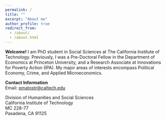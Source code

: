 ```yaml
---
permalink: /
title: ""
excerpt: "About me"
author_profile: true
redirect_from: 
  - /about/
  - /about.html
---
```


**Welcome!** I am PhD student in Social Sciences at The California Institute of Technology. Previously, I was a Pre-Doctoral Fellow in the Department of Economics at Princeton University, and a Research Associate at Innovations for Poverty Action (IPA). My major areas of interests encompass Political Economy, Crime, and Applied Microeconomics.

**Contact Information** <br />
Email: pmatostr@caltech.edu

Division of Humanities and Social Sciences <br />
California Institute of Technology <br />
MC 228-77 <br />
Pasadena, CA 91125 <br />
